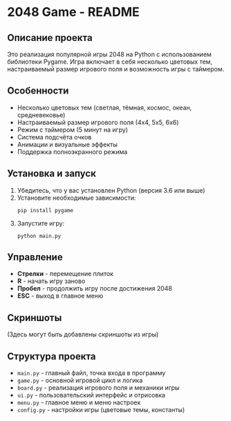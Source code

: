 # 2048 Game - README

## Описание проекта

Это реализация популярной игры 2048 на Python с использованием библиотеки Pygame. Игра включает в себя несколько цветовых тем, настраиваемый размер игрового поля и возможность игры с таймером.

## Особенности

- Несколько цветовых тем (светлая, тёмная, космос, океан, средневековье)
- Настраиваемый размер игрового поля (4x4, 5x5, 6x6)
- Режим с таймером (5 минут на игру)
- Система подсчёта очков
- Анимации и визуальные эффекты
- Поддержка полноэкранного режима

## Установка и запуск

1. Убедитесь, что у вас установлен Python (версия 3.6 или выше)
2. Установите необходимые зависимости:
   ```
   pip install pygame
   ```
3. Запустите игру:
   ```
   python main.py
   ```

## Управление

- **Стрелки** - перемещение плиток
- **R** - начать игру заново
- **Пробел** - продолжить игру после достижения 2048
- **ESC** - выход в главное меню

## Скриншоты

(Здесь могут быть добавлены скриншоты из игры)

## Структура проекта

- `main.py` - главный файл, точка входа в программу
- `game.py` - основной игровой цикл и логика
- `board.py` - реализация игрового поля и механики игры
- `ui.py` - пользовательский интерфейс и отрисовка
- `menu.py` - главное меню и меню настроек
- `config.py` - настройки игры (цветовые темы, константы)
